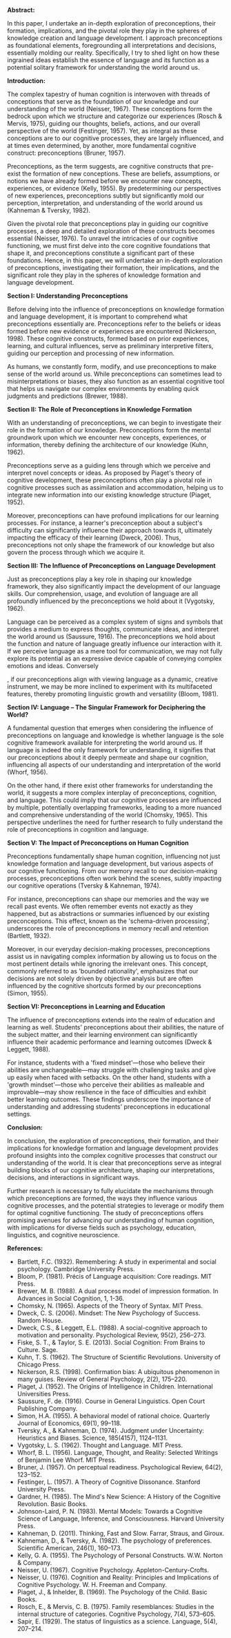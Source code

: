 **Abstract:**

In this paper, I undertake an in-depth exploration of preconceptions, their formation, implications, and the pivotal role they play in the spheres of knowledge creation and language development. I approach preconceptions as foundational elements, foregrounding all interpretations and decisions, essentially molding our reality. Specifically, I try to shed light on how these ingrained ideas establish the essence of language and its function as a potential solitary framework for understanding the world around us.



**Introduction:**

The complex tapestry of human cognition is interwoven with threads of conceptions that serve as the foundation of our knowledge and our understanding of the world (Neisser, 1967). These conceptions form the bedrock upon which we structure and categorize our experiences (Rosch & Mervis, 1975), guiding our thoughts, beliefs, actions, and our overall perspective of the world (Festinger, 1957). Yet, as integral as these conceptions are to our cognitive processes, they are largely influenced, and at times even determined, by another, more fundamental cognitive construct: preconceptions (Bruner, 1957).

Preconceptions, as the term suggests, are cognitive constructs that pre-exist the formation of new conceptions. These are beliefs, assumptions, or notions we have already formed before we encounter new concepts, experiences, or evidence (Kelly, 1955). By predetermining our perspectives of new experiences, preconceptions subtly but significantly mold our perception, interpretation, and understanding of the world around us (Kahneman & Tversky, 1982).

Given the pivotal role that preconceptions play in guiding our cognitive processes, a deep and detailed exploration of these constructs becomes essential (Neisser, 1976). To unravel the intricacies of our cognitive functioning, we must first delve into the core cognitive foundations that shape it, and preconceptions constitute a significant part of these foundations. Hence, in this paper, we will undertake an in-depth exploration of preconceptions, investigating their formation, their implications, and the significant role they play in the spheres of knowledge formation and language development.





**Section I: Understanding Preconceptions**

Before delving into the influence of preconceptions on knowledge formation and language development, it is important to comprehend what preconceptions essentially are. Preconceptions refer to the beliefs or ideas formed before new evidence or experiences are encountered (Nickerson, 1998). These cognitive constructs, formed based on prior experiences, learning, and cultural influences, serve as preliminary interpretive filters, guiding our perception and processing of new information.

As humans, we constantly form, modify, and use preconceptions to make sense of the world around us. While preconceptions can sometimes lead to misinterpretations or biases, they also function as an essential cognitive tool that helps us navigate our complex environments by enabling quick judgments and predictions (Brewer, 1988).



**Section II: The Role of Preconceptions in Knowledge Formation**

With an understanding of preconceptions, we can begin to investigate their role in the formation of our knowledge. Preconceptions form the mental groundwork upon which we encounter new concepts, experiences, or information, thereby defining the architecture of our knowledge (Kuhn, 1962).

Preconceptions serve as a guiding lens through which we perceive and interpret novel concepts or ideas. As proposed by Piaget's theory of cognitive development, these preconceptions often play a pivotal role in cognitive processes such as assimilation and accommodation, helping us to integrate new information into our existing knowledge structure (Piaget, 1952).

Moreover, preconceptions can have profound implications for our learning processes. For instance, a learner's preconception about a subject's difficulty can significantly influence their approach towards it, ultimately impacting the efficacy of their learning (Dweck, 2006). Thus, preconceptions not only shape the framework of our knowledge but also govern the process through which we acquire it.



**Section III: The Influence of Preconceptions on Language Development**

Just as preconceptions play a key role in shaping our knowledge framework, they also significantly impact the development of our language skills. Our comprehension, usage, and evolution of language are all profoundly influenced by the preconceptions we hold about it (Vygotsky, 1962).

Language can be perceived as a complex system of signs and symbols that provides a medium to express thoughts, communicate ideas, and interpret the world around us (Saussure, 1916). The preconceptions we hold about the function and nature of language greatly influence our interaction with it. If we perceive language as a mere tool for communication, we may not fully explore its potential as an expressive device capable of conveying complex emotions and ideas. Conversely

, if our preconceptions align with viewing language as a dynamic, creative instrument, we may be more inclined to experiment with its multifaceted features, thereby promoting linguistic growth and versatility (Bloom, 1981).



**Section IV: Language – The Singular Framework for Deciphering the World?**

A fundamental question that emerges when considering the influence of preconceptions on language and knowledge is whether language is the sole cognitive framework available for interpreting the world around us. If language is indeed the only framework for understanding, it signifies that our preconceptions about it deeply permeate and shape our cognition, influencing all aspects of our understanding and interpretation of the world (Whorf, 1956).

On the other hand, if there exist other frameworks for understanding the world, it suggests a more complex interplay of preconceptions, cognition, and language. This could imply that our cognitive processes are influenced by multiple, potentially overlapping frameworks, leading to a more nuanced and comprehensive understanding of the world (Chomsky, 1965). This perspective underlines the need for further research to fully understand the role of preconceptions in cognition and language.



**Section V: The Impact of Preconceptions on Human Cognition**

Preconceptions fundamentally shape human cognition, influencing not just knowledge formation and language development, but various aspects of our cognitive functioning. From our memory recall to our decision-making processes, preconceptions often work behind the scenes, subtly impacting our cognitive operations (Tversky & Kahneman, 1974).

For instance, preconceptions can shape our memories and the way we recall past events. We often remember events not exactly as they happened, but as abstractions or summaries influenced by our existing preconceptions. This effect, known as the 'schema-driven processing', underscores the role of preconceptions in memory recall and retention (Bartlett, 1932).

Moreover, in our everyday decision-making processes, preconceptions assist us in navigating complex information by allowing us to focus on the most pertinent details while ignoring the irrelevant ones. This concept, commonly referred to as 'bounded rationality', emphasizes that our decisions are not solely driven by objective analysis but are often influenced by the cognitive shortcuts formed by our preconceptions (Simon, 1955).







**Section VI: Preconceptions in Learning and Education**

The influence of preconceptions extends into the realm of education and learning as well. Students' preconceptions about their abilities, the nature of the subject matter, and their learning environment can significantly influence their academic performance and learning outcomes (Dweck & Leggett, 1988).

For instance, students with a 'fixed mindset'—those who believe their abilities are unchangeable—may struggle with challenging tasks and give up easily when faced with setbacks. On the other hand, students with a 'growth mindset'—those who perceive their abilities as malleable and improvable—may show resilience in the face of difficulties and exhibit better learning outcomes. These findings underscore the importance of understanding and addressing students' preconceptions in educational settings.



**Conclusion:**

In conclusion, the exploration of preconceptions, their formation, and their implications for knowledge formation and language development provides profound insights into the complex cognitive processes that construct our understanding of the world. It is clear that preconceptions serve as integral building blocks of our cognitive architecture, shaping our interpretations, decisions, and interactions in significant ways.

Further research is necessary to fully elucidate the mechanisms through which preconceptions are formed, the ways they influence various cognitive processes, and the potential strategies to leverage or modify them for optimal cognitive functioning. The study of preconceptions offers promising avenues for advancing our understanding of human cognition, with implications for diverse fields such as psychology, education, linguistics, and cognitive neuroscience. 
















**References:**

- Bartlett, F.C. (1932). Remembering: A study in experimental and social psychology. Cambridge University Press.
- Bloom, P. (1981). Précis of Language acquisition: Core readings. MIT Press.
- Brewer, M. B. (1988). A dual process model of impression formation. In Advances in Social Cognition, 1, 1-36.
- Chomsky, N. (1965). Aspects of the Theory of Syntax. MIT Press.
- Dweck, C. S. (2006). Mindset: The New Psychology of Success. Random House.
- Dweck, C.S., & Leggett, E.L. (1988). A social-cognitive approach to motivation and personality. Psychological Review, 95(2), 256–273.
- Fiske, S. T., & Taylor, S. E. (2013). Social Cognition: From Brains to Culture. Sage.
- Kuhn, T. S. (1962). The Structure of Scientific Revolutions. University of Chicago Press.
- Nickerson, R.S. (1998). Confirmation bias: A ubiquitous phenomenon in many guises. Review of General Psychology, 2(2), 175–220.
- Piaget, J. (1952). The Origins of Intelligence in Children. International Universities Press.
- Saussure, F. de. (1916). Course in General Linguistics. Open Court Publishing Company.
- Simon, H.A. (1955). A behavioral model of rational choice. Quarterly Journal of Economics, 69(1), 99–118.
- Tversky, A., & Kahneman, D. (1974). Judgment under Uncertainty: Heuristics and Biases. Science, 185(4157), 1124–1131.
- Vygotsky, L. S. (1962). Thought and Language. MIT Press.
- Whorf, B. L. (1956). Language, Thought, and Reality: Selected Writings of Benjamin Lee Whorf. MIT Press.
- Bruner, J. (1957). On perceptual readiness. Psychological Review, 64(2), 123–152.
- Festinger, L. (1957). A Theory of Cognitive Dissonance. Stanford University Press.
- Gardner, H. (1985). The Mind's New Science: A History of the Cognitive Revolution. Basic Books.
- Johnson-Laird, P. N. (1983). Mental Models: Towards a Cognitive Science of Language, Inference, and Consciousness. Harvard University Press.
- Kahneman, D. (2011). Thinking, Fast and Slow. Farrar, Straus, and Giroux.
- Kahneman, D., & Tversky, A. (1982). The psychology of preferences. Scientific American, 246(1), 160–173.
- Kelly, G. A. (1955). The Psychology of Personal Constructs. W.W. Norton & Company.
- Neisser, U. (1967). Cognitive Psychology. Appleton-Century-Crofts.
- Neisser, U. (1976). Cognition and Reality: Principles and Implications of Cognitive Psychology. W. H. Freeman and Company.
- Piaget, J., & Inhelder, B. (1969). The Psychology of the Child. Basic Books.
- Rosch, E., & Mervis, C. B. (1975). Family resemblances: Studies in the internal structure of categories. Cognitive Psychology, 7(4), 573–605.
- Sapir, E. (1929). The status of linguistics as a science. Language, 5(4), 207–214.
